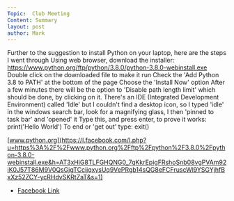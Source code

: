 ```yaml
---
Topic:  Club Meeting
Content: Summary
layout: post
author: Mark
---
```

Further to the suggestion to install Python on your laptop, here are the steps I went through
Using web browser, download the installer: https://www.python.org/ftp/python/3.8.0/python-3.8.0-webinstall.exe
Double click on the downloaded file to make it run
Check the 'Add Python 3.8 to PATH' at the bottom of the page
Choose the 'Install Now' option
After a few minutes there will be the option to 'Disable path length limit' which should be done, by clicking on it.
There's an IDE (Integrated Development Environment) called 'Idle' but I couldn't find a desktop icon, so I typed 'idle' in the windows search bar, look for a magnifying glass, I then 'pinned to task bar' and 'opened' it
Type this, and press enter, to prove it works:    print('Hello World')
To end or 'get out' type: exit()

[www.python.org](https://l.facebook.com/l.php?u=https%3A%2F%2Fwww.python.org%2Fftp%2Fpython%2F3.8.0%2Fpython-3.8.0-webinstall.exe&h=AT3xHiG8TLFGHQNG0_7gKkrEpigFRshoSnb08vgPVAm92iK0J57T86M9V0QsGjgTCcijqxysUq9VePRgb14sQG8eFCFruscWl9YSGYjhfBxXz52ZCY-ycRHdvSKRtZaT&s=1)

* [Facebook Link](https://www.facebook.com/1481985248595237/posts/2445657738894645/)


